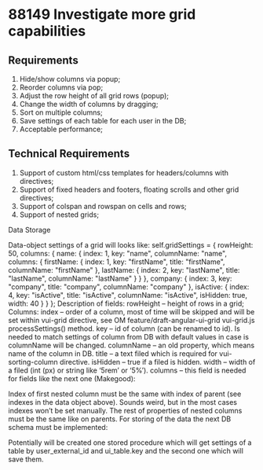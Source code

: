 # 88149 Investigate more grid capabilities

## Requirements

1.  Hide/show columns via popup;
2.  Reorder columns via pop;
3.  Adjust the row height of all grid rows (popup);
4.  Change the width of columns by dragging;
5.  Sort on multiple columns;
6.  Save settings of each table for each user in the DB;
7.  Acceptable performance;

## Technical Requirements

1.  Support of custom html/css templates for headers/columns with directives;
2.  Support of fixed headers and footers, floating scrolls and other grid directives;
3.  Support of colspan and rowspan on cells and rows;
4.  Support of nested grids;


Data Storage

Data-object settings of a grid will looks like:
self.gridSettings = {
    rowHeight: 50,
    columns: {
        name: {
            index: 1, key: "name", columnName: "name", columns: {
                firstName: { index: 1, key: "firstName", title: "firstName", columnName: "firstName" },
                lastName: { index: 2, key: "lastName", title: "lastName", columnName: "lastName" }
            }
        },
        company: { index: 3, key: "company", title: "company", columnName: "company" },
        isActive: { index: 4, key: "isActive", title: "isActive", columnName: "isActive", isHidden: true, width: 40 }
    }
};
Description of fields:
rowHeight – height of rows in a grid;
Columns:
index – order of a column, most of time will be skipped and will be set within vui-grid directive, see OM feature/draft-angular-ui-grid vui-grid.js processSettings() method.
key – id of column (can be renamed to id). Is needed to match settings of column from DB with default values in case is columnName will be changed.
columnName – an old property, which means name of the column in DB.
title – a text filed which is required for vui-sorting-column directive.
isHidden – true if a filed is hidden.
width – width of a filed (int (px) or string like ‘5rem’ or ‘5%’).
columns – this field is needed for fields like the next one (Makegood):


Index of first nested column must be the same with index of parent (see indexes in the data object above). Sounds weird, but in the most cases indexes won’t be set manually. The rest of properties of nested columns must be the same like on parents.
For storing of the data the next DB schema must be implemented:


Potentially will be created one stored procedure which will get settings of a table by user_external_id and ui_table.key and the second one which will save them.
